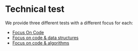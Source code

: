 # Technical test

We provide three different tests with a different focus for each: 
 * [Focus On Code](code.README.md)
 * [Focus on code & data structures](data-structures.README.md)
 * [Focus on code & algorithms](algorithms.README.md)
